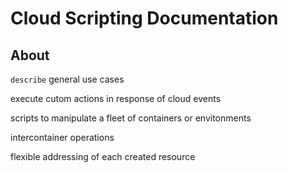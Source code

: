 # Cloud Scripting Documentation                  

## About
``describe`` general use cases
 
 
execute cutom actions in response of cloud events

scripts to manipulate a fleet of containers or envitonments

intercontainer operations

flexible addressing of each created resource

<!-- describe limits -->